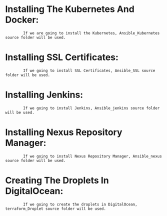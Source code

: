 # Installing The Kubernetes And Docker:
            If we are going to install the Kubernetes, Ansible_Kubernetes source folder will be used.
            
# Installing SSL Certificates:
            If we going to install SSL Certificates, Ansible_SSL source folder will be used.
            
# Installing Jenkins:
            If we going to install Jenkins, Ansible_jenkins source folder will be used.
            
# Installing Nexus Repository Manager:
            If we going to install Nexus Repository Manager, Ansible_nexus source folder will be used.
            
# Creating The Droplets In DigitalOcean:
            If we going to create the droplets in DigitalOcean, terraform_Droplet source folder will be used.
